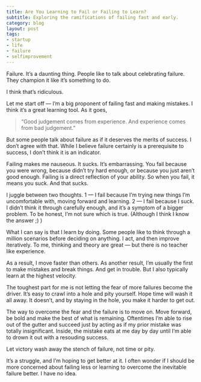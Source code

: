 ```yaml
---
title: Are You Learning to Fail or Failing to Learn?
subtitle: Exploring the ramifications of failing fast and early.
category: blog
layout: post
tags:
- startup
- life
- failure
- selfimprovement
---
```


Failure. It’s a daunting thing. People like to talk about celebrating failure. They champion it like it’s something to do.  

I think that’s ridiculous.  

Let me start off — I’m a big proponent of failing fast and making mistakes. I think it’s a great learning tool. As it goes,

> “Good judgement comes from experience. And experience comes from bad judgement.”

But some people talk about failure as if it deserves the merits of success. I don’t agree with that. While I believe failure certainly is a prerequisite to success, I don’t think it is an indicator.

Failing makes me nauseous. It sucks. It’s embarrassing. You fail because you were wrong, because didn’t try hard enough, or because you just aren’t good enough. Failing is a direct reflection of your ability. So when you fail, it means you suck. And that sucks.

I juggle between two thoughts. 1 — I fail because I’m trying new things I’m uncomfortable with, moving forward and learning. 2 — I fail because I suck. I didn’t think it through carefully enough, and it’s a symptom of a bigger problem. To be honest, I’m not sure which is true. (Although I think I know the answer ;) )

What I can say is that I learn by doing. Some people like to think through a million scenarios before deciding on anything. I act, and then improve iteratively. To me, thinking and theory are great — but there is no teacher like experience.

As a result, I move faster than others. As another result, I’m usually the first to make mistakes and break things. And get in trouble. But I also typically learn at the highest velocity.

The toughest part for me is not letting the fear of more failures become the driver. It’s easy to crawl into a hole and pity yourself. Hope time will wash it all away. It doesn’t, and by staying in the hole, you make it harder to get out.

The way to overcome the fear and the failure is to move on. Move forward, be bold and make the best of what is remaining. Oftentimes I’m able to rise out of the gutter and succeed just by acting as if my prior mistake was totally insignificant. Inside, the mistake eats at me day by day until I’m able to drown it out with a resouding success.

Let victory wash away the stench of failure, not time or pity.

It’s a struggle, and I’m hoping to get better at it. I often wonder if I should be more concerned about failing less or learning to overcome the inevitable failure better. I have no idea.

